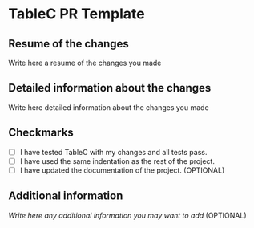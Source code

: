 # TableC PR Template

## Resume of the changes

Write here a resume of the changes you made

## Detailed information about the changes

Write here detailed information about the changes you made

## Checkmarks

- [ ] I have tested TableC with my changes and all tests pass.
- [ ] I have used the same indentation as the rest of the project.
- [ ] I have updated the documentation of the project. (OPTIONAL)

## Additional information

*Write here any additional information you may want to add* (OPTIONAL)
